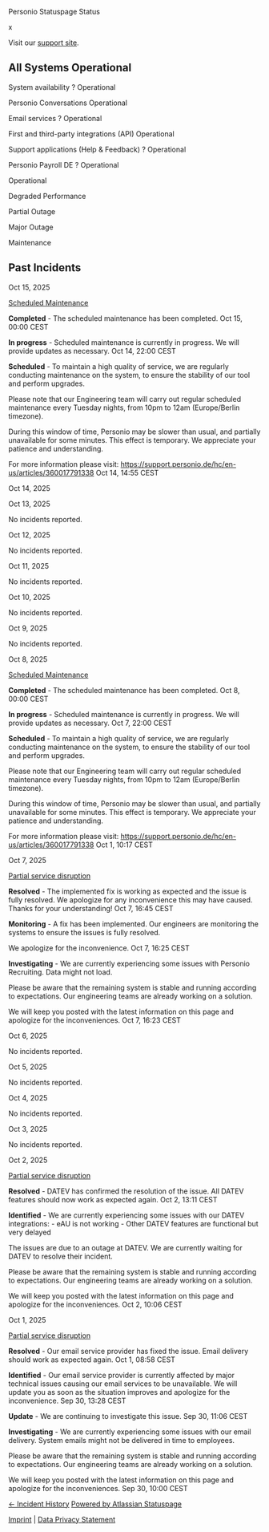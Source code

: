 Personio Statuspage Status

[](https://www.personio.de/)

[](https://status.personio.de/#)

[](https://status.personio.de/#updates-dropdown-support)  x

 Visit our [support site](https://support.personio.de/hc/en-us).

 All Systems Operational
----------

 System availability ?  Operational

 Personio Conversations  Operational

 Email services ?  Operational

 First and third-party integrations (API)  Operational

 Support applications (Help & Feedback) ?  Operational

 Personio Payroll DE ?  Operational

 Operational

 Degraded Performance

 Partial Outage

 Major Outage

 Maintenance

Past Incidents
----------

Oct 15, 2025

[Scheduled Maintenance](https://status.personio.de/incidents/pj7f06v5c79d)

**Completed** - The scheduled maintenance has been completed.
 Oct 15, 00:00 CEST

**In progress** - Scheduled maintenance is currently in progress. We will provide updates as necessary.
 Oct 14, 22:00 CEST

**Scheduled** - To maintain a high quality of service, we are regularly conducting maintenance on the system, to ensure the stability of our tool and perform upgrades.

Please note that our Engineering team will carry out regular scheduled maintenance every Tuesday nights, from 10pm to 12am (Europe/Berlin timezone).

During this window of time, Personio may be slower than usual, and partially unavailable for some minutes. This effect is temporary. We appreciate your patience and understanding.

For more information please visit: <https://support.personio.de/hc/en-us/articles/360017791338>
 Oct 14, 14:55 CEST

Oct 14, 2025

Oct 13, 2025

No incidents reported.

Oct 12, 2025

No incidents reported.

Oct 11, 2025

No incidents reported.

Oct 10, 2025

No incidents reported.

Oct  9, 2025

No incidents reported.

Oct  8, 2025

[Scheduled Maintenance](https://status.personio.de/incidents/m9rn9njd2b8s)

**Completed** - The scheduled maintenance has been completed.
 Oct  8, 00:00 CEST

**In progress** - Scheduled maintenance is currently in progress. We will provide updates as necessary.
 Oct  7, 22:00 CEST

**Scheduled** - To maintain a high quality of service, we are regularly conducting maintenance on the system, to ensure the stability of our tool and perform upgrades.

Please note that our Engineering team will carry out regular scheduled maintenance every Tuesday nights, from 10pm to 12am (Europe/Berlin timezone).

During this window of time, Personio may be slower than usual, and partially unavailable for some minutes. This effect is temporary. We appreciate your patience and understanding.

For more information please visit: <https://support.personio.de/hc/en-us/articles/360017791338>
 Oct  1, 10:17 CEST

Oct  7, 2025

[Partial service disruption](https://status.personio.de/incidents/z2g42gfq4w7p)

**Resolved** - The implemented fix is working as expected and the issue is fully resolved. We apologize for any inconvenience this may have caused. Thanks for your understanding!
 Oct  7, 16:45 CEST

**Monitoring** - A fix has been implemented. Our engineers are monitoring the systems to ensure the issues is fully resolved.

We apologize for the inconvenience.
 Oct  7, 16:25 CEST

**Investigating** - We are currently experiencing some issues with Personio Recruiting. Data might not load.

Please be aware that the remaining system is stable and running according to expectations. Our engineering teams are already working on a solution.

We will keep you posted with the latest information on this page and apologize for the inconveniences.
 Oct  7, 16:23 CEST

Oct  6, 2025

No incidents reported.

Oct  5, 2025

No incidents reported.

Oct  4, 2025

No incidents reported.

Oct  3, 2025

No incidents reported.

Oct  2, 2025

[Partial service disruption](https://status.personio.de/incidents/5xkgb95q5w50)

**Resolved** - DATEV has confirmed the resolution of the issue. All DATEV features should now work as expected again.
 Oct  2, 13:11 CEST

**Identified** - We are currently experiencing some issues with our DATEV integrations:
\- eAU is not working
\- Other DATEV features are functional but very delayed

The issues are due to an outage at DATEV. We are currently waiting for DATEV to resolve their incident.

Please be aware that the remaining system is stable and running according to expectations. Our engineering teams are already working on a solution.

We will keep you posted with the latest information on this page and apologize for the inconveniences.
 Oct  2, 10:06 CEST

Oct  1, 2025

[Partial service disruption](https://status.personio.de/incidents/91hmsgzxlplj)

**Resolved** - Our email service provider has fixed the issue. Email delivery should work as expected again.
 Oct  1, 08:58 CEST

**Identified** - Our email service provider is currently affected by major technical issues causing our email services to be unavailable.
We will update you as soon as the situation improves and apologize for the inconvenience.
 Sep 30, 13:28 CEST

**Update** - We are continuing to investigate this issue.
 Sep 30, 11:06 CEST

**Investigating** - We are currently experiencing some issues with our email delivery. System emails might not be delivered in time to employees.

Please be aware that the remaining system is stable and running according to expectations. Our engineering teams are already working on a solution.

We will keep you posted with the latest information on this page and apologize for the inconveniences.
 Sep 30, 10:00 CEST

[← Incident History](https://status.personio.de/history) [Powered by Atlassian Statuspage](https://www.atlassian.com/software/statuspage?utm_campaign=status.personio.de&utm_content=SP-notifications&utm_medium=powered-by&utm_source=inapp)

[Imprint](https://www.personio.de/impressum/) | [Data Privacy Statement](https://www.personio.de/datenschutzerklaerung/)
